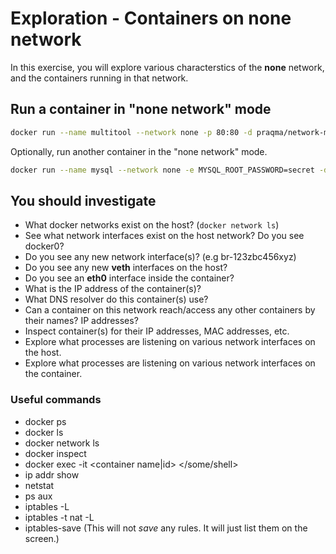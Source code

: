 # Exploration - Containers on none network

In this exercise, you will explore various characterstics of the **none** network, and the
containers running in that network.

## Run a container in "none network" mode

```bash
docker run --name multitool --network none -p 80:80 -d praqma/network-multitool
```

Optionally, run another container in the  "none network" mode.

```bash
docker run --name mysql --network none -e MYSQL_ROOT_PASSWORD=secret -d  mysql
```

## You should investigate

* What docker networks exist on the host? (`docker network ls`)
* See what network interfaces exist on the host network? Do you see docker0?
* Do you see any new network interface(s)? (e.g br-123zbc456xyz)
* Do you see any new **veth** interfaces on the host?
* Do you see an **eth0** interface inside the container?
* What is the IP address of the container(s)?
* What DNS resolver do this container(s) use?
* Can a container on this network reach/access any other containers by their names? IP addresses?
* Inspect container(s) for their IP addresses, MAC addresses, etc.
* Explore what processes are listening on various network interfaces on the host.
* Explore what processes are listening on various network interfaces on the container.

### Useful commands

* docker ps
* docker ls
* docker network ls
* docker inspect
* docker exec -it <container name|id> </some/shell>
* ip addr show
* netstat
* ps aux
* iptables -L
* iptables -t nat -L
* iptables-save (This will not *save* any rules. It will just list them on the screen.)
